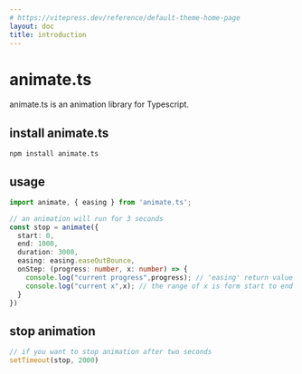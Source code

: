 ```yaml
---
# https://vitepress.dev/reference/default-theme-home-page
layout: doc
title: introduction
---
```


# animate.ts

animate.ts is an animation library for Typescript.


## install animate.ts

```shell
npm install animate.ts
```

## usage

```typescript
import animate, { easing } from 'animate.ts';

// an animation will run for 3 seconds
const stop = animate({
  start: 0,
  end: 1000,
  duration: 3000,
  easing: easing.easeOutBounce,
  onStep: (progress: number, x: number) => {
    console.log("current progress",progress); // 'easing' return value
    console.log("current x",x); // the range of x is form start to end
  }
})
```

## stop animation
```typescript
// if you want to stop animation after two seconds
setTimeout(stop, 2000)
```
